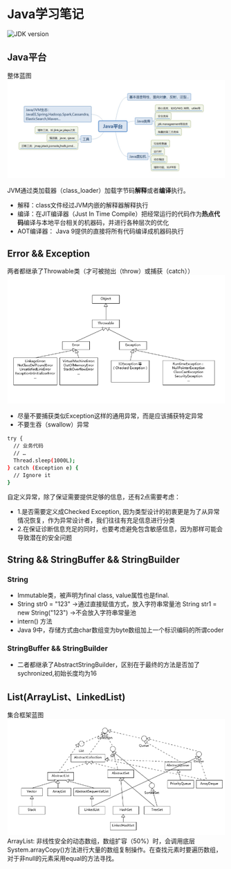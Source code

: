 # Java学习笔记
![JDK version](https://camo.githubusercontent.com/f59a54da103da23eb40c2bc323aee9c8104266c3/68747470733a2f2f696d672e736869656c64732e696f2f62616467652f4a444b2d312e382d627269676874677265656e2e737667)

## Java平台
整体蓝图
![java蓝图](https://github.com/sgzilv/javaLearning/blob/master/img/java%E5%B9%B3%E5%8F%B0.jpg)

JVM通过类加载器（class_loader）加载字节码**解释**或者**编译**执行。
* 解释：class文件经过JVM内嵌的解释器解释执行
* 编译：在JIT编译器（Just In Time Compile）把经常运行的代码作为**热点代码**编译与本地平台相关的机器码，并进行各种层次的优化
* AOT编译器： Java 9提供的直接将所有代码编译成机器码执行

## Error && Exception
两者都继承了Throwable类（才可被抛出（throw）或捕获（catch））
![继承关系图](https://github.com/sgzilv/javaLearning/blob/master/img/error_exception.png)
* 尽量不要捕获类似Exception这样的通用异常，而是应该捕获特定异常
* 不要生吞（swallow）异常
```sh 
try {
  // 业务代码
  // …
  Thread.sleep(1000L);
} catch (Exception e) {
  // Ignore it
}
```
自定义异常，除了保证需要提供足够的信息，还有2点需要考虑：
* 1.是否需要定义成Checked Exception, 因为类型设计的初衷更是为了从异常情况恢复，作为异常设计者，我们往往有充足信息进行分类
* 2.在保证诊断信息充足的同时，也要考虑避免包含敏感信息，因为那样可能会导致潜在的安全问题

## String && StringBuffer && StringBuilder
### String
* Immutable类，被声明为final class, value属性也是final.
* String str0 = "123" ->通过直接赋值方式，放入字符串常量池
  String str1 = new String("123") ->不会放入字符串常量池
* intern() 方法
* Java 9中，存储方式由char数组变为byte数组加上一个标识编码的所谓coder

### StringBuffer && StringBuilder
* 二者都继承了AbstractStringBuilder，区别在于最终的方法是否加了sychronized,初始长度均为16


## List(ArrayList、LinkedList)
集合框架蓝图
![集合框架](https://github.com/sgzilv/javaLearning/blob/master/img/List.png)
ArrayList: 非线性安全的动态数组，数组扩容（50%）时，会调用底层System.arrayCopy()方法进行大量的数组复制操作。在查找元素时要遍历数组，对于非null的元素采用equal的方法寻找。



